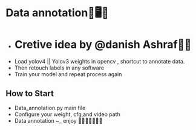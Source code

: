 # Data annotation🤖🖥📅
- # Cretive idea by @danish Ashraf🧍‍♂️ 
- Load yolov4 || Yolov3 weights  in opencv , shortcut to annotate data.
- Then retouch labels in any software 
- Train your model and repeat process again 

## How to Start 

-  Data_annotation.py main file 
-  Configure your weight, cfg,and video path 
-  Data annotation ~_ enjoy 🎉🎉🎉🎉🎉🎉🎊

